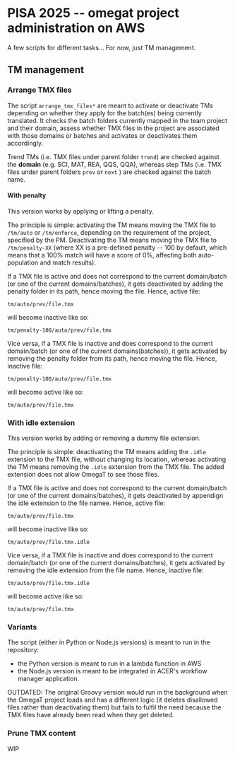 # PISA 2025 -- omegat project administration on AWS

A few scripts for different tasks... For now, just TM management. 

## TM management

### Arrange TMX files

The script `arrange_tmx_files*` are meant to activate or deactivate TMs depending on whether they apply for the batch(es) being currently translated. It checks the batch folders currently mapped in the team project and their domain, assess whether TMX files in the project are associated with those domains or batches and activates or deactivates them accordingly. 

Trend TMs (i.e. TMX files under parent folder `trend`) are checked against the **domain** (e.g. SCI, MAT, REA, QQS, QQA), whereas step TMs (i.e. TMX files under parent folders `prev` or `next` ) are checked against the batch name.

#### With penalty

This version works  by applying or lifting a penalty.

The principle is simple: activating the TM means moving the TMX file to `/tm/auto` or `/tm/enforce`, depending on the requirement of the project, specified by the PM. Deactivating the TM means moving the TMX file to `/tm/penalty-XX` (where XX is a pre-defined penalty -- 100 by default, which means that a 100% match will have a score of 0%, affecting both auto-population and match results).

If a TMX file is active and does not correspond to the current domain/batch (or one of the current domains/batches), it gets deactivated by adding the penalty folder in its path, hence moving the file. Hence, active file:

	tm/auto/prev/file.tmx

will become inactive like so:

	tm/penalty-100/auto/prev/file.tmx


Vice versa, if a TMX file is inactive and does correspond to the current domain/batch (or one of the current domains(batches)), it gets activated by removing the penalty folder from its path, hence moving the file. Hence, inactive file:

	tm/penalty-100/auto/prev/file.tmx

will become active like so:

	tm/auto/prev/file.tmx


### With idle extension

This version works by adding or removing a dummy file extension. 

The principle is simple: deactivating the TM means adding the `.idle` extension to the TMX file, without changing its location, whereas activating the TM means removing the `.idle` extension from the TMX file. The added extension does not allow OmegaT to see those files.

If a TMX file is active and does not correspond to the current domain/batch (or one of the current domains/batches), it gets deactivated by appendign the idle extension to the file namee. Hence, active file:

	tm/auto/prev/file.tmx

will become inactive like so:

	tm/auto/prev/file.tmx.idle

Vice versa, if a TMX file is inactive and does correspond to the current domain/batch (or one of the current domains/batches), it gets activated by removing the idle extension from the file name. Hence, inactive file:

	tm/auto/prev/file.tmx.idle

will become active like so:

	tm/auto/prev/file.tmx


### Variants

The script (either in Python or Node.js versions) is meant to run in the repository: 

- the Python version is meant to run in a lambda function in AWS
- the Node.js version is meant to be integrated in ACER's workflow manager application.

OUTDATED: The original Groovy version would run in the background when the OmegaT project loads and has a different logic (it deletes disallowed files rather than deactivating them) but fails to fulfil the need because the TMX files have already been read when they get deleted.

### Prune TMX content 

WIP